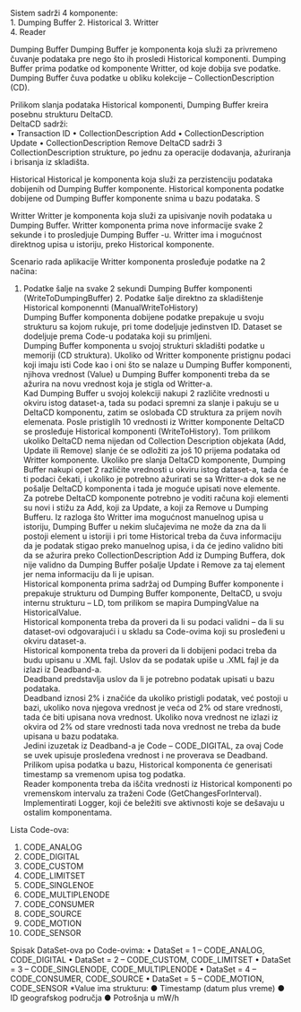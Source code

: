  
Sistem sadrži 4 komponente:  
    1. Dumping Buffer 
    2. Historical
    3. Writter  
    4. Reader
    
   
 
 
Dumping Buffer  Dumping Buffer je komponenta koja služi za privremeno čuvanje podataka pre nego što ih prosledi Historical komponenti. Dumping Buffer prima podatke od komponente Writter, od koje dobija sve podatke.  
Dumping Buffer čuva podatke u obliku kolekcije – CollectionDescription (CD). 

Prilikom slanja podataka Historical komponenti, Dumping Buffer kreira posebnu strukturu DeltaCD.  
  DeltaCD sadrži:  
• Transaction ID  • CollectionDescription Add  • CollectionDescription Update  • CollectionDescription Remove  DeltaCD sadrži 3 CollectionDescription strukture, po jednu za operacije dodavanja, ažuriranja i brisanja iz skladišta.  


Historical  Historical je komponenta koja služi za perzistenciju podataka dobijenih od Dumping Buffer komponente.  Historical komponenta podatke dobijene od Dumping Buffer komponente snima u bazu podataka. S
 
 
Writter  Writter je komponenta koja služi za upisivanje novih podataka u Dumping Buffer. Writter komponenta prima nove informacije svake 2 sekunde i to prosledjuje Dumping Buffer -u. Writter ima i mogućnost 
direktnog upisa u istoriju, preko Historical komponente. 

Scenario rada aplikacije  Writter komponenta prosleđuje podatke na 2 načina:  
1. Podatke šalje na svake 2 sekundi Dumping Buffer komponenti (WriteToDumpingBuffer)  2. Podatke šalje direktno za skladištenje Historical komponennti (ManualWriteToHistory)  
Dumping Buffer komponenta dobijene podatke prepakuje u svoju strukturu sa kojom rukuje, pri tome dodeljuje jedinstven ID. Dataset se dodeljuje prema Code-u podataka koji su primljeni.  
Dumping Buffer komponenta u svojoj strukturi skladišti podatke u memoriji (CD struktura). Ukoliko od Writter komponente pristignu podaci koji imaju isti Code kao i oni što se nalaze u Dumping Buffer komponenti, njihova vrednost (Value) u Dumping Buffer komponenti treba da se ažurira na novu vrednost koja je stigla od Writter-a.  
Kad Dumping Buffer u svojoj kolekciji nakupi 2 različite vrednosti u okviru istog dataset-a, tada su podaci spremni za slanje i pakuju se u DeltaCD komponentu, zatim se oslobađa CD struktura za prijem novih elemenata. Posle pristiglih 10 vrednosti iz Writter komponente DeltaCD se prosleđuje Historical komponenti (WriteToHistory). Tom prilikom ukoliko DeltaCD nema nijedan od Collection Description objekata (Add, Update ili Remove) slanje će se odložiti za još 10 prijema podataka od Writter komponente. Ukoliko pre slanja DeltaCD komponente, Dumping Buffer nakupi opet 2 različite vrednosti u okviru istog dataset-a, tada će ti podaci čekati, i ukoliko je potrebno ažurirati se sa Writter-a dok se ne pošalje DeltaCD komponenta i tada je moguće upisati nove elemente.  
Za potrebe DeltaCD komponente potrebno je voditi računa koji elementi su novi i stižu za Add, koji za Update, a koji za Remove u Dumping Bufferu. Iz razloga što Writter ima mogućnost manuelnog upisa u istoriju, Dumping Buffer u nekim slučajevima ne može da zna da li postoji element u istoriji i pri tome Historical treba da čuva informaciju da je podatak stigao preko manuelnog upisa, i da će jedino validno biti da se ažurira preko CollectionDescription Add iz Dumping Buffera, dok nije validno da Dumping Buffer pošalje Update i Remove za taj element jer nema informaciju da li je upisan.  
Historical komponenta prima sadržaj od Dumping Buffer komponente i prepakuje strukturu od Dumping Buffer komponente, DeltaCD, u svoju internu strukturu – LD, tom prilikom se mapira DumpingValue na HistoricalValue.  
Historical komponenta treba da proveri da li su podaci validni – da li su dataset-ovi odgovarajući i u skladu sa Code-ovima koji su prosleđeni u okviru dataset-a.  
Historical komponenta treba da proveri da li dobijeni podaci treba da budu upisanu u .XML fajl. Uslov da se podatak upiše u .XML fajl je da izlazi iz Deadband-a.  
Deadband predstavlja uslov da li je potrebno podatak upisati u bazu podataka.  
Deadband iznosi 2% i značiće da ukoliko pristigli podatak, već postoji u bazi, ukoliko nova njegova vrednost je veća od 2% od stare vrednosti, tada će biti upisana nova vrednost. Ukoliko nova vrednost ne izlazi iz okvira od 2% od stare vrednosti tada nova vrednost ne treba da bude upisana u bazu podataka.  
Jedini izuzetak iz Deadband-a je Code – CODE_DIGITAL, za ovaj Code se uvek upisuje prosleđena vrednost i ne proverava se Deadband.  
Prilikom upisa podatka u bazu, Historical komponenta će generisati timestamp sa vremenom upisa tog podatka.  
Reader komponenta treba da iščita vrednosti iz Historical komponenti po vremenskom intervalu za traženi Code (GetChangesForInterval).  
Implementirati Logger, koji će beležiti sve aktivnosti koje se dešavaju u ostalim komponentama.  
  
Lista Code-ova:
1. CODE_ANALOG
2. CODE_DIGITAL
3. CODE_CUSTOM
4. CODE_LIMITSET 
5. CODE_SINGLENOE
6. CODE_MULTIPLENODE 
7. CODE_CONSUMER
8. CODE_SOURCE
9. CODE_MOTION 
10. CODE_SENSOR  

Spisak DataSet-ova po Code-ovima:  • DataSet = 1 – CODE_ANALOG, CODE_DIGITAL  • DataSet = 2 – CODE_CUSTOM, CODE_LIMITSET  • DataSet = 3 – CODE_SINGLENODE, CODE_MULTIPLENODE  • DataSet = 4 – CODE_CONSUMER, CODE_SOURCE  • DataSet = 5 – CODE_MOTION, CODE_SENSOR  *Value ima strukturu: 
  ● Timestamp (datum plus vreme)
  ● ID geografskog područja
  ● Potrošnja u mW/h 
